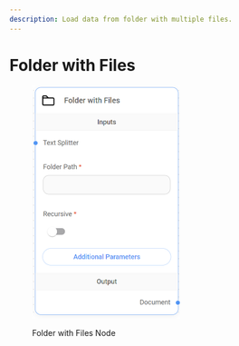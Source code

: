 ```yaml
---
description: Load data from folder with multiple files.
---
```


# Folder with Files

<figure><img src="../../../.gitbook/assets/image (9) (1).png" alt="" width="262"><figcaption><p>Folder with Files Node</p></figcaption></figure>
